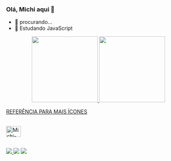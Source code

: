 ### Olá, Michi aqui 👋

- 🔭 procurando...
- 🌱 Estudando JavaScript

<div align="center">
  <a href="https://github.com/gmichin">
  <img height="180em" src="https://github-readme-stats.vercel.app/api?username=gmichin&show_icons=true&theme=highcontrast&include_all_commits=true&count_private=true"/>
  <img height="180em" src="https://github-readme-stats.vercel.app/api/top-langs/?username=gmichin&layout=compact&langs_count=7&theme=highcontrast"/>
</div>
  
  [REFERÊNCIA PARA MAIS ÍCONES](https://devicon.dev/)
  
  <div style="display: inline_block"><br>
  <img align="center" alt="Michi-Js" height="30" width="40" 
  <img align="center" alt="Michi-Python" height="30" width="40" 
  <img align="center" alt= "Michi-CSharp" height="30" width="40" src="https://cdn.jsdelivr.net/gh/devicons/devicon/icons/csharp/csharp-original.svg" 
</div>
 
    
##
<div> 
  <a href="https://www.instagram.com/gmichin/" target="_blank"><img src="https://img.shields.io/badge/-Instagram-%23E4405F?style=for-the-badge&logo=instagram&logoColor=white" target="_blank"> 
  <a href = "mailto:gmassamichi@gmail.com"><img src="https://img.shields.io/badge/-Gmail-%23333?style=for-the-badge&logo=gmail&logoColor=white" target="_blank"></a>
  <a href="https://www.linkedin.com/in/gustavo-nakamura-597b36221/" target="_blank"><img src="https://img.shields.io/badge/-LinkedIn-%230077B5?style=for-the-badge&logo=linkedin&logoColor=white" target="_blank">
 
</div>
